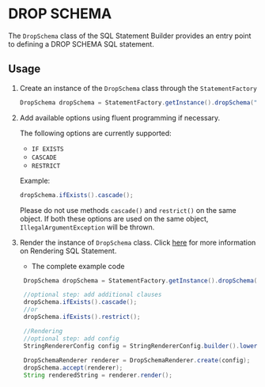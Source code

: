 # DROP SCHEMA

The `DropSchema` class of the SQL Statement Builder provides an entry 
point to defining a DROP SCHEMA SQL statement.

## Usage

1. Create an instance of the `DropSchema` class through the `StatementFactory`

   ```java
   DropSchema dropSchema = StatementFactory.getInstance().dropSchema("schemaName");
   ```

2. Add available options using fluent programming if necessary.

    The following options are currently supported:
    
    - `IF EXISTS`
    - `CASCADE`
    - `RESTRICT`
    
    Example:

    ```java
    dropSchema.ifExists().cascade();
    ```
    Please do not use methods `cascade()` and `restrict()` on the same object.
    If both these options are used on the same object, `IllegalArgumentException` will be thrown.

3. Render the instance of `DropSchema` class. Click [here](../rendering.md) for more information on Rendering SQL Statement.

   - The complete example code

    ```java
     DropSchema dropSchema = StatementFactory.getInstance().dropSchema("schemaName");

     //optional step: add additional clauses
     dropSchema.ifExists().cascade();
     //or
     dropSchema.ifExists().restrict();
   
     //Rendering
     //optional step: add config
     StringRendererConfig config = StringRendererConfig.builder().lowerCase(true).build();
  
     DropSchemaRenderer renderer = DropSchemaRenderer.create(config);
     dropSchema.accept(renderer);
     String renderedString = renderer.render();
     ```